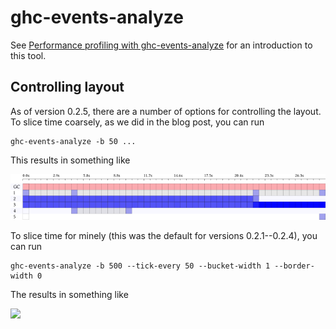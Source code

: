 ghc-events-analyze
==================

See [Performance profiling with ghc-events-analyze](http://www.well-typed.com/blog/2014/02/ghc-events-analyze/) for an introduction to this tool.

## Controlling layout

As of version 0.2.5, there are a number of options for controlling the layout.
To slice time coarsely, as we did in the blog post, you can run

```
ghc-events-analyze -b 50 ...
```

This results in something like

![](slicedcoarsely.png)

To slice time for minely (this was the default for versions 0.2.1--0.2.4), you
can run

```
ghc-events-analyze -b 500 --tick-every 50 --bucket-width 1 --border-width 0
```

The results in something like

![](slicedfinaly.png)
